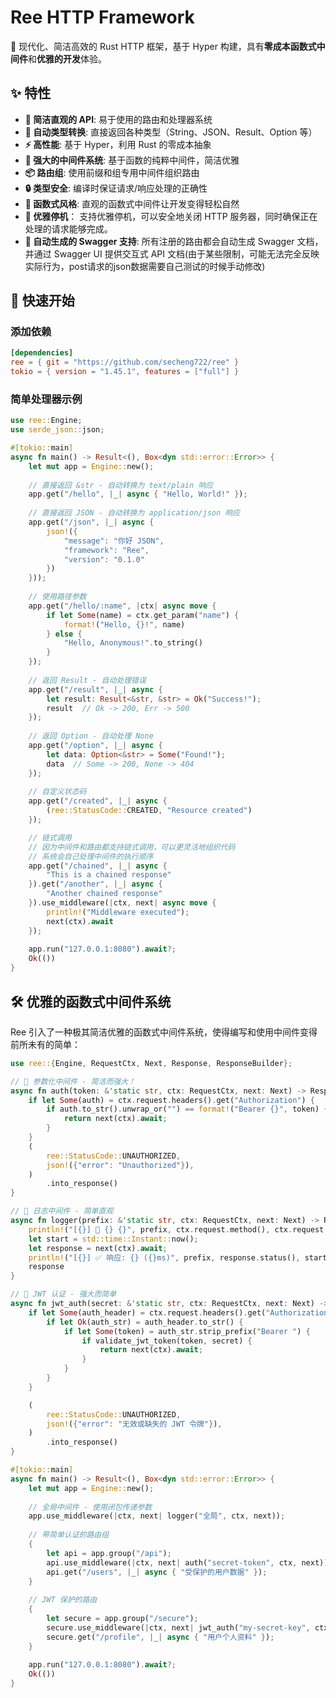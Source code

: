 # Ree HTTP Framework

🚀 现代化、简洁高效的 Rust HTTP 框架，基于 Hyper 构建，具有**零成本函数式中间件**和**优雅的开发**体验。

## ✨ 特性

- **🎯 简洁直观的 API**: 易于使用的路由和处理器系统
- **🔄 自动类型转换**: 直接返回各种类型（String、JSON、Result、Option 等）
- **⚡ 高性能**: 基于 Hyper，利用 Rust 的零成本抽象
- **🧩 强大的中间件系统**: 基于函数的纯粹中间件，简洁优雅
- **📦 路由组**: 使用前缀和组专用中间件组织路由
- **🔒 类型安全**: 编译时保证请求/响应处理的正确性
- **🔗 函数式风格**: 直观的函数式中间件让开发变得轻松自然
- **🛑 优雅停机**： 支持优雅停机，可以安全地关闭 HTTP 服务器，同时确保正在处理的请求能够完成。
- **📖 自动生成的 Swagger 支持**: 所有注册的路由都会自动生成 Swagger 文档，并通过 Swagger UI 提供交互式 API 文档(由于某些限制，可能无法完全反映实际行为，post请求的json数据需要自己测试的时候手动修改)

## 🚀 快速开始

### 添加依赖

```toml
[dependencies]
ree = { git = "https://github.com/secheng722/ree" }
tokio = { version = "1.45.1", features = ["full"] }
```

### 简单处理器示例

```rust
use ree::Engine;
use serde_json::json;

#[tokio::main]
async fn main() -> Result<(), Box<dyn std::error::Error>> {
    let mut app = Engine::new();
    
    // 直接返回 &str - 自动转换为 text/plain 响应
    app.get("/hello", |_| async { "Hello, World!" });
    
    // 直接返回 JSON - 自动转换为 application/json 响应
    app.get("/json", |_| async { 
        json!({
            "message": "你好 JSON",
            "framework": "Ree",
            "version": "0.1.0"
        })
    }));
    
    // 使用路径参数
    app.get("/hello/:name", |ctx| async move {
        if let Some(name) = ctx.get_param("name") {
            format!("Hello, {}!", name)
        } else {
            "Hello, Anonymous!".to_string()
        }
    });
    
    // 返回 Result - 自动处理错误
    app.get("/result", |_| async {
        let result: Result<&str, &str> = Ok("Success!");
        result  // Ok -> 200, Err -> 500
    });
    
    // 返回 Option - 自动处理 None
    app.get("/option", |_| async {
        let data: Option<&str> = Some("Found!");
        data  // Some -> 200, None -> 404
    });
    
    // 自定义状态码
    app.get("/created", |_| async {
        (ree::StatusCode::CREATED, "Resource created")
    });

    // 链式调用
    // 因为中间件和路由都支持链式调用，可以更灵活地组织代码
    // 系统会自己处理中间件的执行顺序
    app.get("/chained", |_| async {
        "This is a chained response"
    }).get("/another", |_| async {
        "Another chained response"
    }).use_middleware(|ctx, next| async move {
        println!("Middleware executed");
        next(ctx).await
    });
    
    app.run("127.0.0.1:8080").await?;
    Ok(())
}
```

## 🛠 优雅的函数式中间件系统

Ree 引入了一种极其简洁优雅的函数式中间件系统，使得编写和使用中间件变得前所未有的简单：

```rust
use ree::{Engine, RequestCtx, Next, Response, ResponseBuilder};

// 🎯 参数化中间件 - 简洁而强大！
async fn auth(token: &'static str, ctx: RequestCtx, next: Next) -> Response {
    if let Some(auth) = ctx.request.headers().get("Authorization") {
        if auth.to_str().unwrap_or("") == format!("Bearer {}", token) {
            return next(ctx).await;
        }
    }
    (
        ree::StatusCode::UNAUTHORIZED,
        json!({"error": "Unauthorized"}),
    )
        .into_response()
}

// 🎯 日志中间件 - 简单直观
async fn logger(prefix: &'static str, ctx: RequestCtx, next: Next) -> Response {
    println!("[{}] 📨 {} {}", prefix, ctx.request.method(), ctx.request.uri().path());
    let start = std::time::Instant::now();
    let response = next(ctx).await;
    println!("[{}] ✅ 响应: {} ({}ms)", prefix, response.status(), start.elapsed().as_millis());
    response
}

// 🎯 JWT 认证 - 强大而简单
async fn jwt_auth(secret: &'static str, ctx: RequestCtx, next: Next) -> Response {
    if let Some(auth_header) = ctx.request.headers().get("Authorization") {
        if let Ok(auth_str) = auth_header.to_str() {
            if let Some(token) = auth_str.strip_prefix("Bearer ") {
                if validate_jwt_token(token, secret) {
                    return next(ctx).await;
                }
            }
        }
    }

    (
        ree::StatusCode::UNAUTHORIZED,
        json!({"error": "无效或缺失的 JWT 令牌"}),
    )
        .into_response()
}

#[tokio::main]
async fn main() -> Result<(), Box<dyn std::error::Error>> {
    let mut app = Engine::new();
    
    // 全局中间件 - 使用闭包传递参数
    app.use_middleware(|ctx, next| logger("全局", ctx, next));
    
    // 带简单认证的路由组
    {
        let api = app.group("/api");
        api.use_middleware(|ctx, next| auth("secret-token", ctx, next));
        api.get("/users", |_| async { "受保护的用户数据" });
    }
    
    // JWT 保护的路由
    {
        let secure = app.group("/secure");  
        secure.use_middleware(|ctx, next| jwt_auth("my-secret-key", ctx, next));
        secure.get("/profile", |_| async { "用户个人资料" });
    }
    
    app.run("127.0.0.1:8080").await?;
    Ok(())
}
```